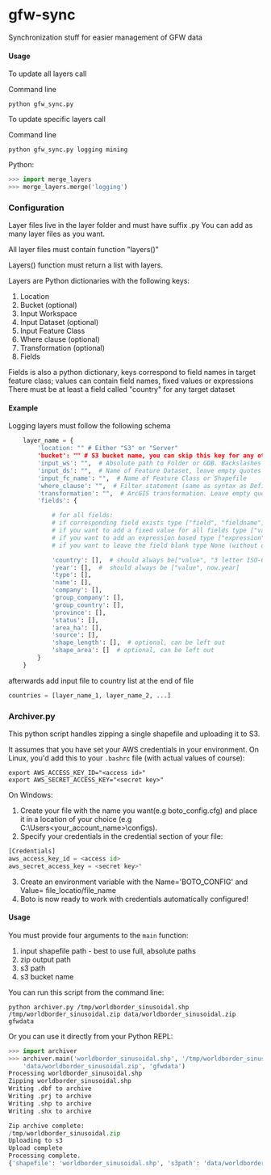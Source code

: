 gfw-sync
========

Synchronization stuff for easier management of GFW data


#### Usage

To update all layers call

Command line
```shell
python gfw_sync.py
```

To update specific layers call

Command line
```shell
python gfw_sync.py logging mining
```


Python:
```python
>>> import merge_layers
>>> merge_layers.merge('logging')
```



### Configuration

Layer files live in the layer folder and must have suffix .py
You can add as many layer files as you want.

All layer files must contain function "layers()"

Layers() function must return a list with layers.

Layers are Python dictionaries with the following keys:

1. Location
2. Bucket (optional)
3. Input Workspace
4. Input Dataset (optional)
5. Input Feature Class
6. Where clause (optional)
7. Transformation (optional)
8. Fields

Fields is also a python dictionary, keys correspond to field names in target feature class; values can contain field names, fixed values or expressions
There must be at least a field called "country" for any target dataset


#### Example

Logging layers must follow the following schema

```python
    layer_name = {
        'location: "" # Either "S3" or "Server"
        'bucket': "" # S3 bucket name, you can skip this key for any other location
        'input_ws': "",  # Absolute path to Folder or GDB. Backslashes must be escaped by another backslash (\\), don't put in the S3 bucket name, just the folders starting with "//"
        'input_ds': "",  # Name of Feature Dataset, leave empty quotes ("") if no Feature Dataset is used
        'input_fc_name': "",  # Name of Feature Class or Shapefile
        'where_clause': "",  # Filter statement (same as syntax as Definition Query in ArcMap. Leave empty quotes ("") if no filter is applied
        'transformation': "",  # ArcGIS transformation. Leave empty quotes ("") or type None (without quotes) if no transformation is needed
        'fields': {

            # for all fields:
            # if corresponding field exists type ["field", "fieldname"], fieldname is case sensitive!
            # if you want to add a fixed value for all fields type ["value", "some text"]
            # if you want to add an expression based type ["expression", "some expression"], expression must correspond to Python expression in "Calculate Field" Tool
            # if you want to leave the field blank type None (without quotes and squared brackets)

            'country': [],  # should always be["value", "3 letter ISO-Code"],
            'year': [],  #  should always be ["value", now.year]
            'type': [],
            'name': [],
            'company': [],
            'group_company': [],
            'group_country': [],
            'province': [],
            'status': [],
            'area_ha': [],
            'source': [],
            'shape_length': [],  # optional, can be left out
            'shape_area': []  # optional, can be left out
        }
    }
```

afterwards add input file to country list at the end of file

```python
countries = [layer_name_1, layer_name_2, ...]
```



### Archiver.py

This python script handles zipping a single shapefile and uploading it to S3.

It assumes that you have set your AWS credentials in your environment. On Linux, you'd add this to your `.bashrc` file (with actual values of course):

```shell
export AWS_ACCESS_KEY_ID="<access id>"
export AWS_SECRET_ACCESS_KEY="<secret key>"
```

On Windows:

1. Create your file with the name you want(e.g boto_config.cfg) and place it in a location of your choice (e.g C:\Users\<your_account_name>\configs).
2. Specify your credentials in the credential section of your file:

```python
[Credentials]
aws_access_key_id = <access id>
aws_secret_access_key = <secret key>"
```

3. Create an environment variable with the Name='BOTO_CONFIG' and Value= file_locatio/file_name
4. Boto is now ready to work with credentials automatically configured!


#### Usage

You must provide four arguments to the `main` function:

1. input shapefile path - best to use full, absolute paths
2. zip output path
3. s3 path
4. s3 bucket name

You can run this script from the command line:

```shell
python archiver.py /tmp/worldborder_sinusoidal.shp /tmp/worldborder_sinusoidal.zip data/worldborder_sinusoidal.zip gfwdata
```

Or you can use it directly from your Python REPL:

```python
>>> import archiver
>>> archiver.main('worldborder_sinusoidal.shp', '/tmp/worldborder_sinusoidal.zip',
    'data/worldborder_sinusoidal.zip', 'gfwdata')
Processing worldborder_sinusoidal.shp
Zipping worldborder_sinusoidal.shp
Writing .dbf to archive
Writing .prj to archive
Writing .shp to archive
Writing .shx to archive

Zip archive complete:
/tmp/worldborder_sinusoidal.zip
Uploading to s3
Upload complete
Processing complete.
{'shapefile': 'worldborder_sinusoidal.shp', 's3path': 'data/worldborder_sinusoidal.zip', 'bucket': 'gfwdata', 'zip_path': '/tmp/worldborder_sinusoidal.zip'}
```
